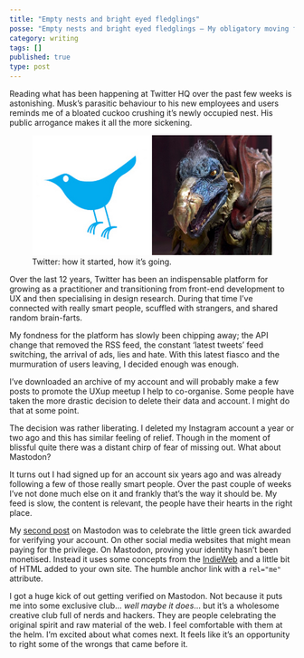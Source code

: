 ```yaml
---
title: "Empty nests and bright eyed fledglings"
posse: "Empty nests and bright eyed fledglings – My obligatory moving from Twitter to Mastodon post."
category: writing
tags: []
published: true
type: post
---
```


Reading what has been happening at Twitter HQ over the past few weeks is astonishing. Musk’s parasitic behaviour to his new employees and users reminds me of a bloated cuckoo crushing it’s newly occupied nest. His public arrogance makes it all the more sickening.

<figure>
<img src="/assets/img/writing/2022-12/Twitter.jpeg" alt="The original Twitter logo of a blue bird alongside an evil and ugly Skeksis from the Dark Crystal.">
<figcaption>
Twitter: how it started, how it’s going.
</figcaption>
</figure>

Over the last 12 years, Twitter has been an indispensable platform for growing as a practitioner and transitioning from front-end development to UX and then specialising in design research. During that time I’ve connected with really smart people, scuffled with strangers, and shared random brain-farts.

My fondness for the platform has slowly been chipping away; the API change that removed the RSS feed, the constant ‘latest tweets’ feed switching, the arrival of ads, lies and hate. With this latest fiasco and the murmuration of users leaving, I decided enough was enough.

I’ve downloaded an archive of my account and will probably make a few posts to promote the UXup meetup I help to co-organise. Some people have taken the more drastic decision to delete their data and account. I might do that at some point.

The decision was rather liberating. I deleted my Instagram account a year or two ago and this has similar feeling of relief. Though in the moment of blissful quite there was a distant chirp of fear of missing out. What about Mastodon?

It turns out I had signed up for an account six years ago and was already following a few of those really smart people. Over the past couple of weeks I’ve not done much else on it and frankly that’s the way it should be. My feed is slow, the content is relevant, the people have their hearts in the right place.

My [second post](https://mastodon.social/@benjaminparry/109400141195302832) on Mastodon was to celebrate the little green tick awarded for verifying your account. On other social media websites that might mean paying for the privilege. On Mastodon, proving your identity hasn’t been monetised. Instead it uses some concepts from the [IndieWeb](https://indieweb.org/) and a little bit of HTML added to your own site. The humble anchor link with a `rel="me"` attribute.

I got a huge kick of out getting verified on Mastodon. Not because it puts me into some exclusive club… *well maybe it does*… but it’s a wholesome creative club full of nerds and hackers. They are people celebrating the original spirit and raw material of the web. I feel comfortable with them at the helm. I’m excited about what comes next. It feels like it’s an opportunity to right some of the wrongs that came before it.
